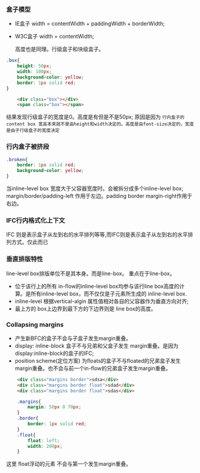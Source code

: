 ﻿### 盒子模型

* IE盒子 width = contentWidth + paddingWidth + borderWidth;
* W3C盒子 width = contentWidth;

  高度也是同理。行级盒子和块级盒子。
```CSS
.box{
    height: 50px;
    width: 100px;
    background-color: yellow;
    border: 1px solid red;
}
```
```HTML
    <div class="box"></div>
    <span class="box"></span>
```

结果发现行级盒子的宽度是0。高度是有但是不是50px; 原因是因为 `行内盒子的content box 宽高本来就不是由height和width决定的。高度是由font-size决定的，宽度是由子行级盒子的宽度决定`

### 行内盒子被挤段
```CSS
.broken{
    border: 1px solid red;
    background-color: yellow;
}
```
当inline-level box 宽度大于父容器宽度时。会被拆分成多个inline-level box; margin/border/padding-left 作用于左边。padding border margin-right作用于右边。


### IFC行内格式化上下文

IFC 则是表示盒子从左到右的水平排列等等,而IFC则是表示盒子从左到右的水平排列方式。仅此而已


### 垂直排版特性
line-level box排版单位不是其本身。而是line-box。 重点在于line-box。

* 位于该行上的所有 in-flow的inline-level box均参与该行line box高度的计算。是所有inline-level box，而不仅仅是子元素所生成的 inline-level box.
* inline-level 根据vertical-algin 属性值相对各自的父容器作为垂直方向对齐;
* 最上方的 box上边界到最下方的下边界则是 line box的高度。

### Collapsing margins

* 产生新BFC的盒子不会与子盒子发生margin重叠。
* display: inline-block 盒子不与兄弟和父盒子发生 margin重叠。是因为display:inline-block的盒子的IFC;
* position scheme(定位方案) 为floats的盒子不与floated的兄弟盒子发生margin重叠。也不会与前一个in-flow的兄弟盒子发生margin重叠。

```HTML
    <div class="margins border">sdsa</div>
	<div class="margins border float">sdad</div>
	<div class="margins border float">sdas</div>
```
```CSS
    .margins{
        margin: 50px 0 70px;
    }
    .border{
        border: 1px solid red;
    }
    .float{
        float: left;
        width: 200px;
    }
```
这里 float浮动的元素 不会与第一个发生margin重叠。
